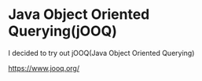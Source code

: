 # Java Object Oriented Querying(jOOQ)

I decided to try out jOOQ(Java Object Oriented Querying)


https://www.jooq.org/
